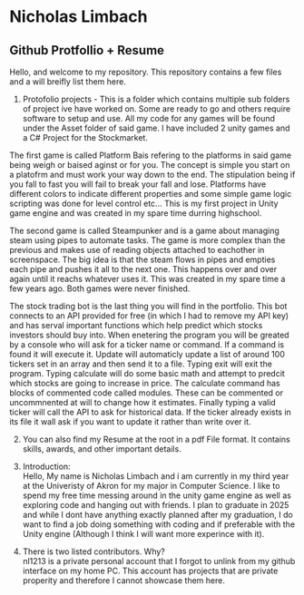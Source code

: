 # Nicholas Limbach
## Github Protfollio + Resume

Hello, and welcome to my repository. This repository contains a few files and a will breifly list them here.

1. Protofolio projects - This is a folder which contains multiple sub folders of project ive have worked on. Some are ready to go and others require software to setup and use. All my code for any games will be found under the Asset folder of said game. I have included 2 unity games and a C# Project for the Stockmarket.

The first game is called Platform Bais refering to the platforms in said game being weigh or baised aginst or for you. The concept is simple you start on a platofrm and must work your way down to the end. The stipulation being if you fall to fast you will fail to break your fall and lose. Platforms have different colors to indicate different properties and some simple game logic scripting was done for level control etc... This is my first project in Unity game engine and was created in my spare time durring highschool.

The second game is called Steampunker and is a game about managing steam using pipes to automate tasks. The game is more complex than the previous and makes use of reading objects attached to eachother in screenspace. The big idea is that the steam flows in pipes and empties each pipe and pushes it all to the next one. This happens over and over again until it reachs whatever uses it. This was created in my spare time a few years ago. Both games were never finished.

The stock trading bot is the last thing you will find in the portfolio. This bot connects to an API provided for free (in which I had to remove my API key) and has serval important functions which help predict which stocks investors should buy into. When enetering the program you will be greated by a console who will ask for a ticker name or command. If a command is found it will execute it. Update will automaticly update a list of around 100 tickers set in an array and then send it to a file. Typing exit will exit the program. Typing calculate will do some basic math and attempt to predcit which stocks are going to increase in price. The calculate command has blocks of commented code called modules. These can be commented or uncommnented at will to change how it estimates. Finally typing a valid ticker will call the API to ask for historical data. If the ticker already exists in its file it wall ask if you want to update it rather than write over it.

2. You can also find my Resume at the root in a pdf File format. It contains skills, awards, and other important details.

3. Introduction: <br />
  Hello, My name is Nicholas Limbach and i am currently in my third year at the Univeristy of Akron for my major in Computer Science. I like to spend my free time      messing around in the unity game engine as well as exploring code and hanging out with friends. I plan to graduate in 2025 and while I dont have anything exactly planned after my graduation, I do want to find a job doing something with coding and if preferable with the Unity engine (Although I think I will want more experince with it).
  
4. There is two listed contributors. Why? <br />
nl1213 is a private personal account that I forgot to unlink from my github interface on my home PC. This account has projects that are private properity and therefore I cannot showcase them here.
